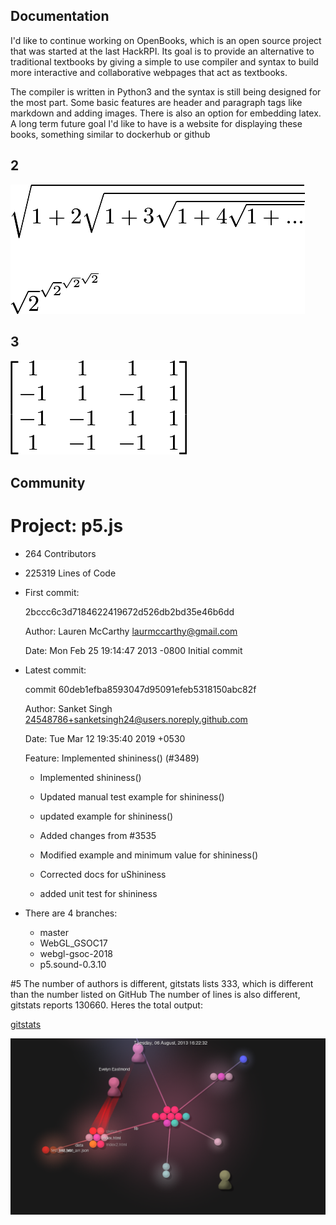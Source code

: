 ## Documentation

I'd like to continue working on OpenBooks, which is an open source project 
that was started at the last HackRPI. Its goal is to provide an alternative to 
traditional textbooks by giving a simple to use compiler and syntax to build
more interactive and collaborative webpages that act as textbooks. 

The compiler is written in Python3 and the syntax is still being designed for 
the most part. Some basic features are header and paragraph tags like markdown
and adding images. There is also an option for embedding latex. A long term
future goal I'd like to have is a website for displaying these books, something
similar to dockerhub or github

## 2
![latex](yourvhpn.png)

## 3
![matrix](matrix.png)

## Community
# Project:  p5.js

- 264 Contributors
- 225319 Lines of Code
- First commit: 

	2bccc6c3d7184622419672d526db2bd35e46b6dd

	Author: Lauren McCarthy <laurmccarthy@gmail.com>

	Date:   Mon Feb 25 19:14:47 2013 -0800
    Initial commit  
- Latest commit: 

	commit 60deb1efba8593047d95091efeb5318150abc82f

	Author: Sanket Singh <24548786+sanketsingh24@users.noreply.github.com>
	
	Date:   Tue Mar 12 19:35:40 2019 +0530

	Feature: Implemented shininess() (#3489)

	* Implemented shininess()

	* Updated manual test example for shininess()

	* updated example for shininess()

	* Added changes from #3535

	* Modified example and minimum value for shininess()

	* Corrected docs for uShininess

	* added unit test for shininess

- There are 4 branches:
	- master
	- WebGL_GSOC17
	- webgl-gsoc-2018
	- p5.sound-0.3.10

#5 
The number of authors is different, gitstats lists 333, which is different than the number listed on GitHub
The number of lines is also different, gitstats reports 130660. 
Heres the total output:

[gitstats](out/index.html)


![gource](gource.png)

